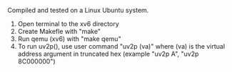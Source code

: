 Compiled and tested on a Linux Ubuntu system.

1. Open terminal to the xv6 directory
2. Create Makefle with "make"
3. Run qemu (xv6) with "make qemu"
4. To run uv2p(), use user command "uv2p (va)" where (va) is the virtual address argument in truncated hex (example "uv2p A", "uv2p 8C000000")
